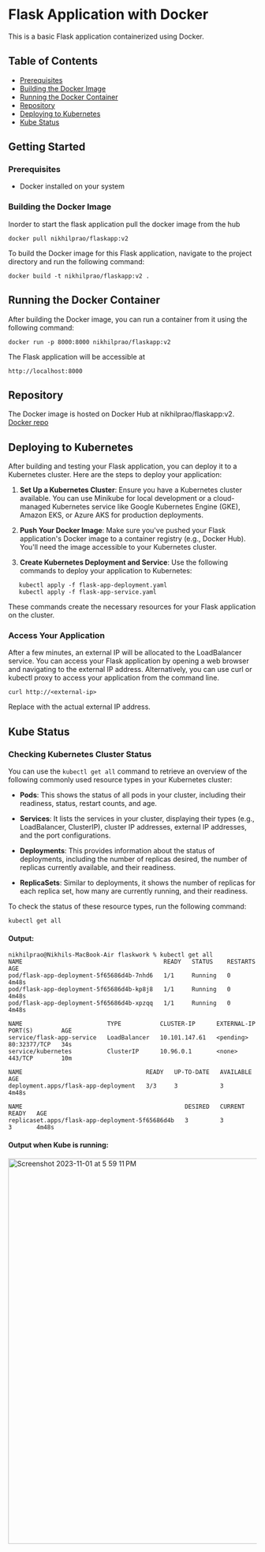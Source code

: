 # Flask Application with Docker
This is a basic Flask application containerized using Docker.

## Table of Contents
- [Prerequisites](#prerequisites)
- [Building the Docker Image](#building-the-docker-image)
- [Running the Docker Container](#running-the-docker-container)
- [Repository](#repository)
- [Deploying to Kubernetes](#deploying-to-kubernetes)
- [Kube Status](#kube-status)


## Getting Started

### Prerequisites

- Docker installed on your system

### Building the Docker Image

Inorder to start the flask application pull the docker image from the hub
```
docker pull nikhilprao/flaskapp:v2
```
To build the Docker image for this Flask application, navigate to the project directory and run the following command:
```
docker build -t nikhilprao/flaskapp:v2 .
```
## Running the Docker Container
After building the Docker image, you can run a container from it using the following command:

```
docker run -p 8000:8000 nikhilprao/flaskapp:v2
```
The Flask application will be accessible at
```
http://localhost:8000
```
## Repository
The Docker image is hosted on Docker Hub at nikhilprao/flaskapp:v2.
[Docker repo](https://hub.docker.com/repositories/nikhilprao)

## Deploying to Kubernetes

After building and testing your Flask application, you can deploy it to a Kubernetes cluster. Here are the steps to deploy your application:

1. **Set Up a Kubernetes Cluster**: Ensure you have a Kubernetes cluster available. You can use Minikube for local development or a cloud-managed Kubernetes service like Google Kubernetes Engine (GKE), Amazon EKS, or Azure AKS for production deployments.

2. **Push Your Docker Image**: Make sure you've pushed your Flask application's Docker image to a container registry (e.g., Docker Hub). You'll need the image accessible to your Kubernetes cluster.

3. **Create Kubernetes Deployment and Service**: Use the following commands to deploy your application to Kubernetes:

```shell
   kubectl apply -f flask-app-deployment.yaml
   kubectl apply -f flask-app-service.yaml
```

These commands create the necessary resources for your Flask application on the cluster.

### Access Your Application
After a few minutes, an external IP will be allocated to the LoadBalancer service. You can access your Flask application by opening a web browser and navigating to the external IP address. Alternatively, you can use curl or kubectl proxy to access your application from the command line.
```
curl http://<external-ip>
```
Replace <external-ip> with the actual external IP address.

## Kube Status

### Checking Kubernetes Cluster Status

You can use the `kubectl get all` command to retrieve an overview of the following commonly used resource types in your Kubernetes cluster:

- **Pods**: This shows the status of all pods in your cluster, including their readiness, status, restart counts, and age.

- **Services**: It lists the services in your cluster, displaying their types (e.g., LoadBalancer, ClusterIP), cluster IP addresses, external IP addresses, and the port configurations.

- **Deployments**: This provides information about the status of deployments, including the number of replicas desired, the number of replicas currently available, and their readiness.

- **ReplicaSets**: Similar to deployments, it shows the number of replicas for each replica set, how many are currently running, and their readiness.

To check the status of these resource types, run the following command:

```shell
kubectl get all
```
#### Output:
```console
nikhilprao@Nikhils-MacBook-Air flaskwork % kubectl get all
NAME                                        READY   STATUS    RESTARTS   AGE
pod/flask-app-deployment-5f65686d4b-7nhd6   1/1     Running   0          4m48s
pod/flask-app-deployment-5f65686d4b-kp8j8   1/1     Running   0          4m48s
pod/flask-app-deployment-5f65686d4b-xpzqq   1/1     Running   0          4m48s

NAME                        TYPE           CLUSTER-IP      EXTERNAL-IP   PORT(S)        AGE
service/flask-app-service   LoadBalancer   10.101.147.61   <pending>     80:32377/TCP   34s
service/kubernetes          ClusterIP      10.96.0.1       <none>        443/TCP        10m

NAME                                   READY   UP-TO-DATE   AVAILABLE   AGE
deployment.apps/flask-app-deployment   3/3     3            3           4m48s

NAME                                              DESIRED   CURRENT   READY   AGE
replicaset.apps/flask-app-deployment-5f65686d4b   3         3         3       4m48s

```
#### Output when Kube is running:
<img width="782" alt="Screenshot 2023-11-01 at 5 59 11 PM" src="https://github.com/nikhil9066/flaskwork/assets/36182930/993e5825-118d-4ead-b795-4e238d3c42e7">
